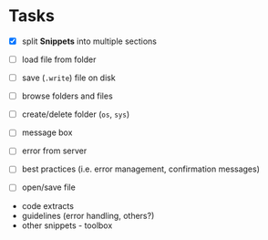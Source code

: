 # Tasks

- [x] split **Snippets** into multiple sections

- [ ] load file from folder
- [ ] save (`.write`) file on disk
- [ ] browse folders and files
- [ ] create/delete folder (`os`, `sys`)
- [ ] message box
- [ ] error from server
- [ ] best practices (i.e. error management, confirmation messages)

- [ ] open/save file


- code extracts
- guidelines (error handling, others?)
- other snippets - toolbox